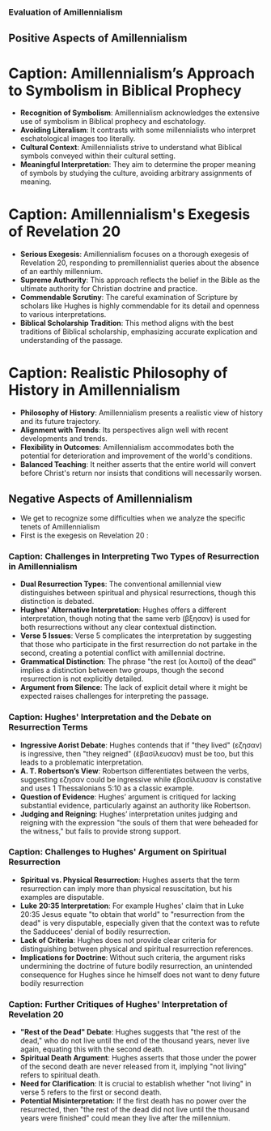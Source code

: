 ### Evaluation of Amillennialism

## Positive Aspects of Amillennialism
# Caption: Amillennialism’s Approach to Symbolism in Biblical Prophecy

- **Recognition of Symbolism**: Amillennialism acknowledges the extensive use of symbolism in Biblical prophecy and eschatology.
- **Avoiding Literalism**: It contrasts with some millennialists who interpret eschatological images too literally.
- **Cultural Context**: Amillennialists strive to understand what Biblical symbols conveyed within their cultural setting.
- **Meaningful Interpretation**: They aim to determine the proper meaning of symbols by studying the culture, avoiding arbitrary assignments of meaning.

# Caption: Amillennialism's Exegesis of Revelation 20

- **Serious Exegesis**: Amillennialism focuses on a thorough exegesis of Revelation 20, responding to premillennialist queries about the absence of an earthly millennium.
- **Supreme Authority**: This approach reflects the belief in the Bible as the ultimate authority for Christian doctrine and practice.
- **Commendable Scrutiny**: The careful examination of Scripture by scholars like Hughes is highly commendable for its detail and openness to various interpretations.
- **Biblical Scholarship Tradition**: This method aligns with the best traditions of Biblical scholarship, emphasizing accurate explication and understanding of the passage.

# Caption: Realistic Philosophy of History in Amillennialism

- **Philosophy of History**: Amillennialism presents a realistic view of history and its future trajectory.
- **Alignment with Trends**: Its perspectives align well with recent developments and trends.
- **Flexibility in Outcomes**: Amillennialism accommodates both the potential for deterioration and improvement of the world's conditions.
- **Balanced Teaching**: It neither asserts that the entire world will convert before Christ's return nor insists that conditions will necessarily worsen.


## Negative Aspects of Amillennialism
- We get to recognize some difficulties when we analyze the specific tenets of Amillennialism
- First is the exegesis on Revelation 20 :

### Caption: Challenges in Interpreting Two Types of Resurrection in Amillennialism

- **Dual Resurrection Types**: The conventional amillennial view distinguishes between spiritual and physical resurrections, though this distinction is debated.
- **Hughes' Alternative Interpretation**: Hughes offers a different interpretation, though noting that the same verb (βξησαν) is used for both resurrections without any clear contextual distinction.
- **Verse 5 Issues**: Verse 5 complicates the interpretation by suggesting that those who participate in the first resurrection do not partake in the second, creating a potential conflict with amillennial doctrine.
- **Grammatical Distinction**: The phrase "the rest (οι λοιποί) of the dead" implies a distinction between two groups, though the second resurrection is not explicitly detailed.
- **Argument from Silence**: The lack of explicit detail where it might be expected raises challenges for interpreting the passage.



### Caption: Hughes' Interpretation and the Debate on Resurrection Terms

- **Ingressive Aorist Debate**: Hughes contends that if "they lived" (εζησαν) is ingressive, then "they reigned" (έβασίλευσαν) must be too, but this leads to a problematic interpretation.
- **A. T. Robertson’s View**: Robertson differentiates between the verbs, suggesting εζησαν could be ingressive while έβασίλευσαν is constative and uses 1 Thessalonians 5:10 as a classic example.
- **Question of Evidence**: Hughes’ argument is critiqued for lacking substantial evidence, particularly against an authority like Robertson.
- **Judging and Reigning**: Hughes’ interpretation unites judging and reigning with the expression "the souls of them that were beheaded for the witness," but fails to provide strong support.


### Caption: Challenges to Hughes' Argument on Spiritual Resurrection

- **Spiritual vs. Physical Resurrection**: Hughes asserts that the term resurrection can imply more than physical resuscitation, but his examples are disputable.
- **Luke 20:35 Interpretation**: For example Hughes' claim that in Luke 20:35 Jesus equate "to obtain that world" to "resurrection from the dead" is very disputable, especially given that the context was to refute the Sadducees' denial of bodily resurrection.
- **Lack of Criteria**: Hughes does not provide clear criteria for distinguishing between physical and spiritual resurrection references.
- **Implications for Doctrine**: Without such criteria, the argument risks undermining the doctrine of future bodily resurrection, an unintended consequence for Hughes since he himself does not want to deny future bodily resurrection


### Caption: Further Critiques of Hughes' Interpretation of Revelation 20

- **"Rest of the Dead" Debate**: Hughes suggests that "the rest of the dead," who do not live until the end of the thousand years, never live again, equating this with the second death.
- **Spiritual Death Argument**: Hughes asserts that those under the power of the second death are never released from it, implying "not living" refers to spiritual death.
- **Need for Clarification**: It is crucial to establish whether "not living" in verse 5 refers to the first or second death.
- **Potential Misinterpretation**: If the first death has no power over the resurrected, then "the rest of the dead did not live until the thousand years were finished" could mean they live after the millennium.
